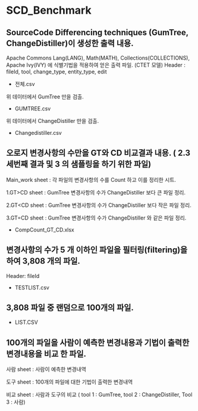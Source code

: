 # SCD_Benchmark


## SourceCode Differencing techniques (GumTree, ChangeDistiller)이 생성한 출력 내용.


Apache Commons Lang(LANG), Math(MATH), Collections(COLLECTIONS), Apache Ivy(IVY) 에 식별기법을 적용하여 얻은  출력 파일. (CTET 모델)
Header : fileId, tool, change_type, entity_type, edit


+ 전체.csv


위 데이터에서 GumTree 만을 검출.


+ GUMTREE.csv


위 데이터에서 ChangeDistiller 만을 검출.


+ Changedistiller.csv



## 오로지 변경사항의 수만을 GT와 CD 비교결과 내용. ( 2.3 세번째 결과 및 3 의 샘플링을 하기 위한 파일)


Main_work sheet : 각 파일의 변경사항의 수를 Count 하고 이를 정리한 시트.

1.GT>CD sheet :  GumTree 변경사항의 수가 ChangeDistiller 보다 큰 파일 정리.

2.GT<CD sheet :  GumTree 변경사항의 수가 ChangeDistiller 보다 작은 파일 정리.

3.GT=CD sheet :  GumTree 변경사항의 수가 ChangeDistiller 와 같은 파일  정리.


+ CompCount_GT_CD.xlsx


## 변경사항의 수가 5 개 이하인 파일을 필터링(filtering)을 하여 3,808 개의 파일.


Header: fileId

+ TESTLIST.csv


## 3,808 파일 중 랜덤으로 100개의 파일.

+ LIST.CSV

## 100개의 파일을 사람이 예측한 변경내용과 기법이 출력한 변경내용을 비교 한 파일.

사람 sheet : 사람이 예측한 변경내역

도구 sheet : 100개의 파일에 대한 기법이 출력한 변경내역

비교 sheet : 사람과 도구의 비교 ( tool 1 : GumTree, tool 2 : ChangeDistiller, Tool 3 : 사람)






